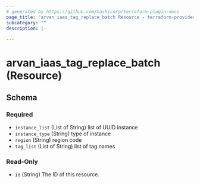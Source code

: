 ```yaml
---
# generated by https://github.com/hashicorp/terraform-plugin-docs
page_title: "arvan_iaas_tag_replace_batch Resource - terraform-provider-arvan"
subcategory: ""
description: |-
  
---
```


# arvan_iaas_tag_replace_batch (Resource)





<!-- schema generated by tfplugindocs -->
## Schema

### Required

- `instance_list` (List of String) list of UUID instance
- `instance_type` (String) type of instance
- `region` (String) region code
- `tag_list` (List of String) list of tag names

### Read-Only

- `id` (String) The ID of this resource.


